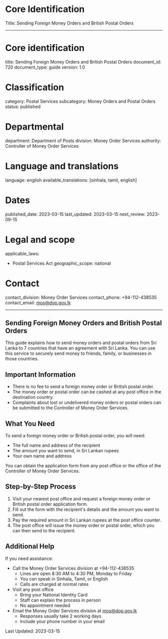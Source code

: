 # Core Identification
Title: Sending Foreign Money Orders and British Postal Orders

---
# Core identification
title: Sending Foreign Money Orders and British Postal Orders
document_id: 720
document_type: guide
version: 1.0

# Classification
category: Postal Services
subcategory: Money Orders and Postal Orders
status: published

# Departmental
department: Department of Posts
division: Money Order Services
authority: Controller of Money Order Services

# Language and translations
language: english
available_translations: [sinhala, tamil, english]

# Dates
published_date: 2023-03-15
last_updated: 2023-03-15
next_review: 2023-09-15

# Legal and scope
applicable_laws:
 - Postal Services Act
geographic_scope: national

# Contact
contact_division: Money Order Services
contact_phone: +94-112-438535
contact_email: mos@dop.gov.lk

---

## Sending Foreign Money Orders and British Postal Orders

This guide explains how to send money orders and postal orders from Sri Lanka to 7 countries that have an agreement with Sri Lanka. You can use this service to securely send money to friends, family, or businesses in those countries.

## Important Information

- There is no fee to send a foreign money order or British postal order.
- The money order or postal order can be cashed at any post office in the destination country.
- Complaints about lost or undelivered money orders or postal orders can be submitted to the Controller of Money Order Services.

## What You Need

To send a foreign money order or British postal order, you will need:

- The full name and address of the recipient
- The amount you want to send, in Sri Lankan rupees
- Your own name and address

You can obtain the application form from any post office or the office of the Controller of Money Order Services.

## Step-by-Step Process

1. Visit your nearest post office and request a foreign money order or British postal order application form.
2. Fill out the form with the recipient's details and the amount you want to send.
3. Pay the required amount in Sri Lankan rupees at the post office counter.
4. The post office will issue the money order or postal order, which you can then send to the recipient.

## Additional Help

If you need assistance:

- Call the Money Order Services division at +94-112-438535
    - Lines are open 8:30 AM to 4:30 PM, Monday to Friday
    - You can speak in Sinhala, Tamil, or English
    - Calls are charged at normal rates
- Visit any post office
    - Bring your National Identity Card
    - Staff can explain the process in person
    - No appointment needed
- Email the Money Order Services division at mos@dop.gov.lk
    - Responses usually take 2 working days
    - Include your phone number in your email

Last Updated: 2023-03-15